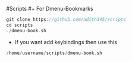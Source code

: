 #Scripts
#+ For Dmenu-Bookmarks
```c
git clone https://github.com/adith345/scripts
cd scripts
./dmenu-book.sh
```
+ If you want add keybindings then use this

```c
/home/username/scripts/dmenu-book.sh
```
